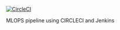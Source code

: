 [![CircleCI](https://circleci.com/gh/lesh3000/proj5.svg?style=svg)](https://circleci.com/gh/lesh3000/proj5
)

MLOPS pipeline using CIRCLECI and Jenkins

